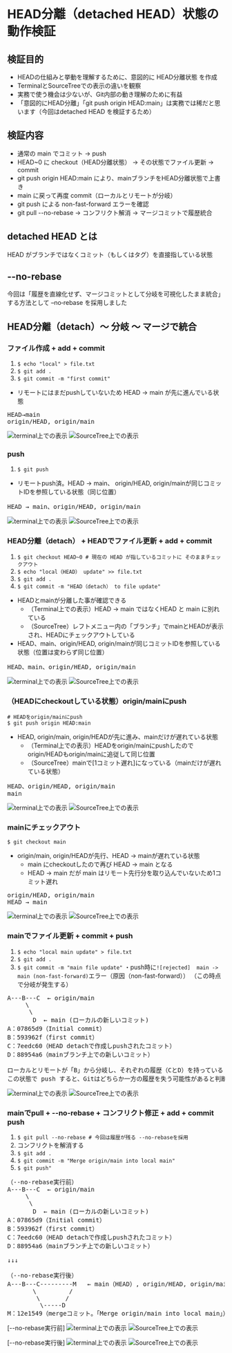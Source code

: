 # HEAD分離（detached HEAD）状態の動作検証
## 検証目的
- HEADの仕組みと挙動を理解するために、意図的に HEAD分離状態 を作成 
- TerminalとSourceTreeでの表示の違いを観察 
- 実務で使う機会は少ないが、Git内部の動き理解のために有益 
- 「意図的にHEAD分離」「git push origin HEAD:main」は実務では稀だと思います（今回はdetached HEAD を検証するため）

## 検証内容
- 通常の main でコミット → push 
- HEAD~0 に checkout（HEAD分離状態） → その状態でファイル更新 → commit 
- git push origin HEAD:main により、mainブランチをHEAD分離状態で上書き 
- main に戻って再度 commit（ローカルとリモートが分岐） 
- git push による non-fast-forward エラーを確認 
- git pull --no-rebase → コンフリクト解消 → マージコミットで履歴統合

## detached HEAD とは
HEAD がブランチではなくコミット（もしくはタグ）を直接指している状態

## --no-rebase
今回は「履歴を直線化せず、マージコミットとして分岐を可視化したまま統合」する方法として –no‑rebase を採用しました

## HEAD分離（detach）〜 分岐 〜 マージで統合
### ファイル作成 + add + commit
1. `$ echo "local" > file.txt`  
2. `$ git add .`  
3. `$ git commit -m "first commit"`
- リモートにはまだpushしていないため HEAD → main が先に進んでいる状態
<pre>
HEAD→main
origin/HEAD, origin/main
</pre>
![terminal上での表示](images/terminal01.png)
![SourceTree上での表示](images/source_tree01.png)


### push
1. `$ git push`
- リモートpush済。HEAD → main、 origin/HEAD, origin/mainが同じコミットIDを参照している状態（同じ位置）
<pre>
HEAD → main、origin/HEAD, origin/main
</pre>
![terminal上での表示](images/terminal02.png)
![SourceTree上での表示](images/source_tree02.png)

### HEAD分離（detach） + HEADでファイル更新 + add + commit

1. `$ git checkout HEAD~0 # 現在の HEAD が指しているコミットに そのままチェックアウト`
2. `$ echo "local（HEAD） update" >> file.txt`  
3. `$ git add .`  
4. `$ git commit -m "HEAD（detach） to file update"`
- HEADとmainが分離した事が確認できる
  - （Terminal上での表示）HEAD → main ではなくHEAD と main に別れている
  - （SourceTree）レフトメニュー内の「ブランチ」でmainとHEADが表示され、HEADにチェックアウトしている
- HEAD、main、origin/HEAD, origin/mainが同じコミットIDを参照している状態（位置は変わらず同じ位置）
<pre>
HEAD、main、origin/HEAD, origin/main
</pre>
![terminal上での表示](images/terminal03.png)
![SourceTree上での表示](images/source_tree03.png)

### （HEADにcheckoutしている状態）origin/mainにpush
```
# HEADをorigin/mainにpush
$ git push origin HEAD:main
```
- HEAD, origin/main, origin/HEADが先に進み、mainだけが遅れている状態
  - （Terminal上での表示）HEADをorigin/mainにpushしたのでorigin/HEADもorigin/mainに追従して同じ位置
  - （SourceTree）mainで[1コミット遅れ]になっている（mainだけが遅れている状態）
<pre>
HEAD、origin/HEAD, origin/main
main
</pre>
![terminal上での表示](images/terminal04.png)
![SourceTree上での表示](images/source_tree04.png)


### mainにチェックアウト
`$ git checkout main`
- origin/main, origin/HEADが先行、HEAD → mainが遅れている状態
  - main にcheckoutしたので再び HEAD → main となる
  - HEAD → main だが main はリモート先行分を取り込んでいないため1コミット遅れ
<pre>
origin/HEAD, origin/main
HEAD → main
</pre>
![terminal上での表示](images/terminal05.png)
![SourceTree上での表示](images/source_tree05.png)


### mainでファイル更新 + commit + push
1. `$ echo "local main update" > file.txt`  
2. `$ git add .`
3. `$ git commit -m "main file update"`
・push時に`![rejected]  main -> main (non-fast-forward)`エラー（原因（non-fast-forward））
（この時点で分岐が発生する）
<pre>
A---B---C  ← origin/main
     \
      \
       D  ← main (ローカルの新しいコミット)
A：07865d9（Initial commit）
B：593962f（first commit）
C：7eedc60（HEAD detachで作成しpushされたコミット）
D：88954a6（mainブランチ上での新しいコミット）

ローカルとリモートが「B」から分岐し、それぞれの履歴（CとD）を持っている
この状態で push すると、Gitはどちらか一方の履歴を失う可能性があると判断し、拒否する（non-fast-forward）
</pre>
![terminal上での表示](images/terminal06.png)
![SourceTree上での表示](images/source_tree06.png)


### mainでpull + --no-rebase + コンフリクト修正 + add + commit push
1. `$ git pull --no-rebase # 今回は履歴が残る --no-rebaseを採用`  
2. コンフリクトを解消する  
3. `$ git add .`  
4. `$ git commit -m "Merge origin/main into local main"`
5. `$ git push"`
<pre>
（--no-rebase実行前）
A---B---C  ← origin/main
     \
      \
       D  ← main (ローカルの新しいコミット)
A：07865d9（Initial commit）
B：593962f（first commit）
C：7eedc60（HEAD detachで作成しpushされたコミット）
D：88954a6（mainブランチ上での新しいコミット）

↓↓↓

（--no-rebase実行後）
A---B---C---------M   ← main（HEAD）, origin/HEAD, origin/main
       \         /
        \       /
         \-----D
M：12e1549（mergeコミット。「Merge origin/main into local main」）
</pre>
[--no-rebase実行前]
![terminal上での表示](images/terminal07.png)
![SourceTree上での表示](images/source_tree07.png)

[--no-rebase実行後]
![terminal上での表示](images/terminal08.png)
![SourceTree上での表示](images/source_tree08.png)

